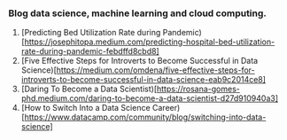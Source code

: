 ### Blog data science, machine learning and cloud computing.

1. [Predicting Bed Utilization Rate during Pandemic)[https://josephitopa.medium.com/predicting-hospital-bed-utilization-rate-during-pandemic-febdffd8cbd8]
1. [Five Effective Steps for Introverts to Become Successful in Data Science)[https://medium.com/omdena/five-effective-steps-for-introverts-to-become-successful-in-data-science-eab9c2014ce8]
1. [Daring To Become a Data Scientist)[https://rosana-gomes-phd.medium.com/daring-to-become-a-data-scientist-d27d910940a3]
1. [How to Switch Into a Data Science Career)[https://www.datacamp.com/community/blog/switching-into-data-science]
